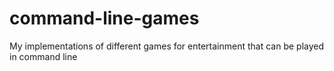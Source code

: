 # command-line-games
My implementations of different games for entertainment that can be played in command line
